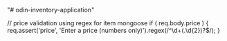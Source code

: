 "# odin-inventory-application" 

// price validation using regex for item mongoose
if ( req.body.price ) {
    req.assert('price', 'Enter a price (numbers only)').regex(/^\d+(\.\d{2})?$/);
}